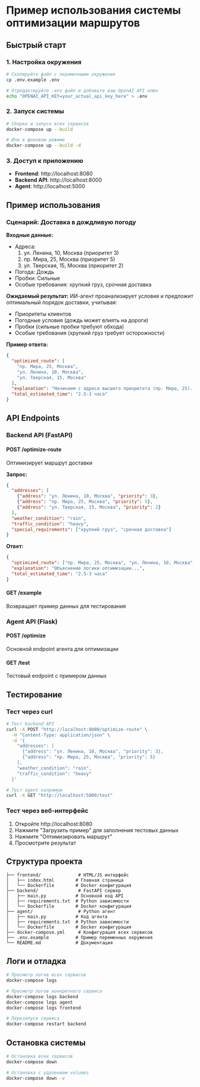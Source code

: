 # Пример использования системы оптимизации маршрутов

## Быстрый старт

### 1. Настройка окружения

```bash
# Скопируйте файл с переменными окружения
cp .env.example .env

# Отредактируйте .env файл и добавьте ваш OpenAI API ключ
echo "OPENAI_API_KEY=your_actual_api_key_here" > .env
```

### 2. Запуск системы

```bash
# Сборка и запуск всех сервисов
docker-compose up --build

# Или в фоновом режиме
docker-compose up --build -d
```

### 3. Доступ к приложению

- **Frontend**: http://localhost:8080
- **Backend API**: http://localhost:8000
- **Agent**: http://localhost:5000

## Пример использования

### Сценарий: Доставка в дождливую погоду

**Входные данные:**
- Адреса:
  1. ул. Ленина, 10, Москва (приоритет 3)
  2. пр. Мира, 25, Москва (приоритет 5) 
  3. ул. Тверская, 15, Москва (приоритет 2)
- Погода: Дождь
- Пробки: Сильные
- Особые требования: хрупкий груз, срочная доставка

**Ожидаемый результат:**
ИИ-агент проанализирует условия и предложит оптимальный порядок доставки, учитывая:
- Приоритеты клиентов
- Погодные условия (дождь может влиять на дороги)
- Пробки (сильные пробки требуют обхода)
- Особые требования (хрупкий груз требует осторожности)

**Пример ответа:**
```json
{
  "optimized_route": [
    "пр. Мира, 25, Москва",
    "ул. Ленина, 10, Москва", 
    "ул. Тверская, 15, Москва"
  ],
  "explanation": "Начинаем с адреса высшего приоритета (пр. Мира, 25). Из-за дождя и сильных пробок выбираем маршрут, минимизирующий время в пробках. Хрупкий груз доставляем в первую очередь.",
  "total_estimated_time": "2.5-3 часа"
}
```

## API Endpoints

### Backend API (FastAPI)

#### POST /optimize-route
Оптимизирует маршрут доставки

**Запрос:**
```json
{
  "addresses": [
    {"address": "ул. Ленина, 10, Москва", "priority": 3},
    {"address": "пр. Мира, 25, Москва", "priority": 5},
    {"address": "ул. Тверская, 15, Москва", "priority": 2}
  ],
  "weather_condition": "rain",
  "traffic_condition": "heavy",
  "special_requirements": ["хрупкий груз", "срочная доставка"]
}
```

**Ответ:**
```json
{
  "optimized_route": ["пр. Мира, 25, Москва", "ул. Ленина, 10, Москва", "ул. Тверская, 15, Москва"],
  "explanation": "Объяснение логики оптимизации...",
  "total_estimated_time": "2.5-3 часа"
}
```

#### GET /example
Возвращает пример данных для тестирования

### Agent API (Flask)

#### POST /optimize
Основной endpoint агента для оптимизации

#### GET /test
Тестовый endpoint с примером данных

## Тестирование

### Тест через curl

```bash
# Тест backend API
curl -X POST "http://localhost:8000/optimize-route" \
  -H "Content-Type: application/json" \
  -d '{
    "addresses": [
      {"address": "ул. Ленина, 10, Москва", "priority": 3},
      {"address": "пр. Мира, 25, Москва", "priority": 5}
    ],
    "weather_condition": "rain",
    "traffic_condition": "heavy"
  }'

# Тест agent напрямую
curl -X GET "http://localhost:5000/test"
```

### Тест через веб-интерфейс

1. Откройте http://localhost:8080
2. Нажмите "Загрузить пример" для заполнения тестовых данных
3. Нажмите "Оптимизировать маршрут"
4. Просмотрите результат

## Структура проекта

```
├── frontend/              # HTML/JS интерфейс
│   ├── index.html        # Главная страница
│   └── Dockerfile        # Docker конфигурация
├── backend/               # FastAPI сервер
│   ├── main.py           # Основной код API
│   ├── requirements.txt  # Python зависимости
│   └── Dockerfile        # Docker конфигурация
├── agent/                 # Python агент
│   ├── main.py           # Код агента
│   ├── requirements.txt  # Python зависимости
│   └── Dockerfile        # Docker конфигурация
├── docker-compose.yml     # Конфигурация всех сервисов
├── .env.example          # Пример переменных окружения
└── README.md             # Документация
```

## Логи и отладка

```bash
# Просмотр логов всех сервисов
docker-compose logs

# Просмотр логов конкретного сервиса
docker-compose logs backend
docker-compose logs agent
docker-compose logs frontend

# Перезапуск сервиса
docker-compose restart backend
```

## Остановка системы

```bash
# Остановка всех сервисов
docker-compose down

# Остановка с удалением volumes
docker-compose down -v
```
